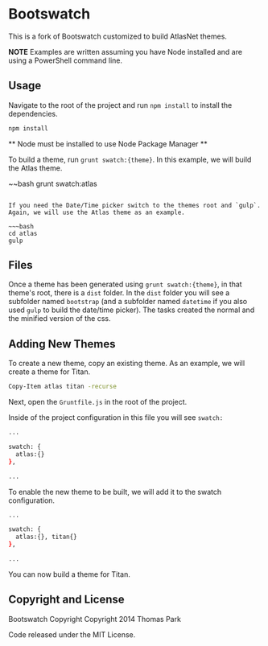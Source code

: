 Bootswatch
==========

This is a fork of Bootswatch customized to build AtlasNet themes.

**NOTE** Examples are written assuming you have Node installed and are using a PowerShell command line.

Usage
-----

Navigate to the root of the project and run `npm install` to install the dependencies.

~~~bash
npm install
~~~

** Node must be installed to use Node Package Manager **

To build a theme, run `grunt swatch:{theme}`. In this example, we will build the Atlas theme.

~~bash
grunt swatch:atlas
~~~

If you need the Date/Time picker switch to the themes root and `gulp`. Again, we will use the Atlas theme as an example.

~~~bash
cd atlas
gulp
~~~

Files
-----

Once a theme has been generated using `grunt swatch:{theme}`, in that theme's root, there is a `dist` folder. In the `dist` folder you will see a subfolder named `bootstrap` (and a subfolder named `datetime` if you also used `gulp` to build the date/time picker). The tasks created the normal and the minified version of the css.

Adding New Themes
-----

To create a new theme, copy an existing theme. As an example, we will create a theme for Titan.

~~~bash
Copy-Item atlas titan -recurse
~~~

Next, open the `Gruntfile.js` in the root of the project.

Inside of the project configuration in this file you will see `swatch:`

~~~bash
...

swatch: {
  atlas:{}
},

...
~~~

To enable the new theme to be built, we will add it to the swatch configuration.

~~~bash
...

swatch: {
  atlas:{}, titan{}
},

...
~~~

You can now build a theme for Titan.


Copyright and License
----
Bootswatch Copyright
Copyright 2014 Thomas Park

Code released under the MIT License.
